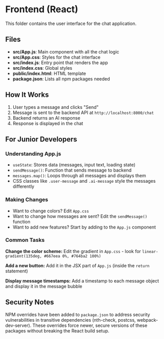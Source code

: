# Frontend (React)

This folder contains the user interface for the chat application.

## Files

- **src/App.js**: Main component with all the chat logic
- **src/App.css**: Styles for the chat interface
- **src/index.js**: Entry point that renders the app
- **src/index.css**: Global styles
- **public/index.html**: HTML template
- **package.json**: Lists all npm packages needed

## How It Works

1. User types a message and clicks "Send"
2. Message is sent to the backend API at `http://localhost:8000/chat`
3. Backend returns an AI response
4. Response is displayed in the chat

## For Junior Developers

### Understanding App.js

- `useState`: Stores data (messages, input text, loading state)
- `sendMessage()`: Function that sends message to backend
- `messages.map()`: Loops through all messages and displays them
- CSS classes like `.user-message` and `.ai-message` style the messages differently

### Making Changes

- Want to change colors? Edit `App.css`
- Want to change how messages are sent? Edit the `sendMessage()` function
- Want to add new features? Start by adding to the `App.js` component

### Common Tasks

**Change the color scheme:**
Edit the gradient in `App.css` - look for `linear-gradient(135deg, #667eea 0%, #764ba2 100%)`

**Add a new button:**
Add it in the JSX part of `App.js` (inside the `return` statement)

**Display message timestamps:**
Add a timestamp to each message object and display it in the message bubble

## Security Notes

NPM overrides have been added to `package.json` to address security vulnerabilities in transitive dependencies (nth-check, postcss, webpack-dev-server). These overrides force newer, secure versions of these packages without breaking the React build setup.
